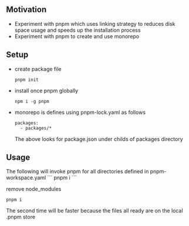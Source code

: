 <h2>Motivation</h2>
<ul>
<li>Experiment with pnpm which uses linking strategy to reduces disk space usage and speeds up the installation process</li>
<li>Experiment with pnpm to create and use monorepo</li>
</ul>


<h2>Setup</h2>
<ul>
<li>create package file

```
pnpm init
```

</li>
<li>install once pnpm globally 

```
npm i -g pnpm
```

</li>

<li>monorepo is defines using pnpm-lock.yaml as follows 

```
packages:
  - packages/*
```

The above looks for package.json under childs of packages directory
</li>

</ul>



<h2>Usage</h2>
The following will invoke pnpm for all directories defined in pnpm-workspace.yaml
```
pnpm i
```

remove node_modules

```
pnpm i
```

The second time will be faster because the files all ready are on the local .pnpm store